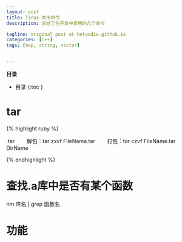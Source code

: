 ```yaml
---
layout: post
title: linux 常用命令
description: 总结了在开发中常用的几个命令

tagline: original post at hetaodie.github.io
categories: [C++]
tags: [map, string, vector]


---
```


**目录**

* 目录
 {:toc  }

#  tar

{% highlight ruby %}

.tar
　　解包：tar zxvf FileName.tar
　　打包：tar czvf FileName.tar DirName

{% endhighlight %}


# 查找.a库中是否有某个函数
nm 库名 | grep 函数名

# 功能

